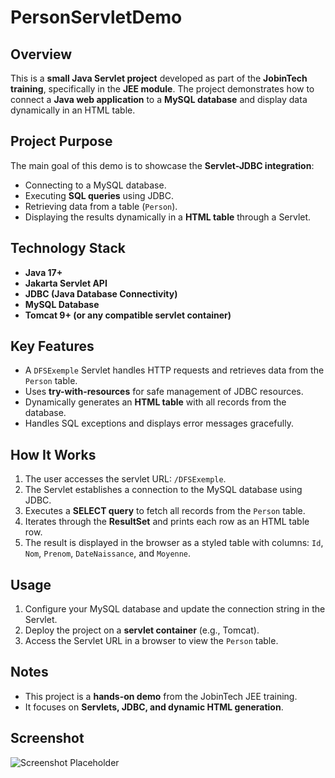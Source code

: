# PersonServletDemo

## Overview
This is a **small Java Servlet project** developed as part of the **JobinTech training**, specifically in the **JEE module**. The project demonstrates how to connect a **Java web application** to a **MySQL database** and display data dynamically in an HTML table.

## Project Purpose
The main goal of this demo is to showcase the **Servlet-JDBC integration**:

- Connecting to a MySQL database.
- Executing **SQL queries** using JDBC.
- Retrieving data from a table (`Person`).
- Displaying the results dynamically in a **HTML table** through a Servlet.

## Technology Stack
- **Java 17+**
- **Jakarta Servlet API**
- **JDBC (Java Database Connectivity)**
- **MySQL Database**
- **Tomcat 9+ (or any compatible servlet container)**

## Key Features
- A `DFSExemple` Servlet handles HTTP requests and retrieves data from the `Person` table.
- Uses **try-with-resources** for safe management of JDBC resources.
- Dynamically generates an **HTML table** with all records from the database.
- Handles SQL exceptions and displays error messages gracefully.

## How It Works
1. The user accesses the servlet URL: `/DFSExemple`.
2. The Servlet establishes a connection to the MySQL database using JDBC.
3. Executes a **SELECT query** to fetch all records from the `Person` table.
4. Iterates through the **ResultSet** and prints each row as an HTML table row.
5. The result is displayed in the browser as a styled table with columns: `Id`, `Nom`, `Prenom`, `DateNaissance`, and `Moyenne`.

## Usage
1. Configure your MySQL database and update the connection string in the Servlet.
2. Deploy the project on a **servlet container** (e.g., Tomcat).
3. Access the Servlet URL in a browser to view the `Person` table.

## Notes
- This project is a **hands-on demo** from the JobinTech JEE training.  
- It focuses on **Servlets, JDBC, and dynamic HTML generation**.

## Screenshot
![Screenshot Placeholder](path/to/screenshot.png)
